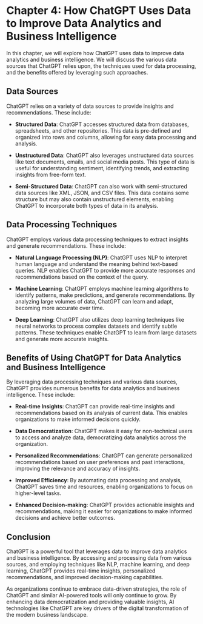 Chapter 4: How ChatGPT Uses Data to Improve Data Analytics and Business Intelligence
====================================================================================

In this chapter, we will explore how ChatGPT uses data to improve data analytics and business intelligence. We will discuss the various data sources that ChatGPT relies upon, the techniques used for data processing, and the benefits offered by leveraging such approaches.

Data Sources
------------

ChatGPT relies on a variety of data sources to provide insights and recommendations. These include:

* **Structured Data**: ChatGPT accesses structured data from databases, spreadsheets, and other repositories. This data is pre-defined and organized into rows and columns, allowing for easy data processing and analysis.

* **Unstructured Data**: ChatGPT also leverages unstructured data sources like text documents, emails, and social media posts. This type of data is useful for understanding sentiment, identifying trends, and extracting insights from free-form text.

* **Semi-Structured Data**: ChatGPT can also work with semi-structured data sources like XML, JSON, and CSV files. This data contains some structure but may also contain unstructured elements, enabling ChatGPT to incorporate both types of data in its analysis.

Data Processing Techniques
--------------------------

ChatGPT employs various data processing techniques to extract insights and generate recommendations. These include:

* **Natural Language Processing (NLP)**: ChatGPT uses NLP to interpret human language and understand the meaning behind text-based queries. NLP enables ChatGPT to provide more accurate responses and recommendations based on the context of the query.

* **Machine Learning**: ChatGPT employs machine learning algorithms to identify patterns, make predictions, and generate recommendations. By analyzing large volumes of data, ChatGPT can learn and adapt, becoming more accurate over time.

* **Deep Learning**: ChatGPT also utilizes deep learning techniques like neural networks to process complex datasets and identify subtle patterns. These techniques enable ChatGPT to learn from large datasets and generate more accurate insights.

Benefits of Using ChatGPT for Data Analytics and Business Intelligence
----------------------------------------------------------------------

By leveraging data processing techniques and various data sources, ChatGPT provides numerous benefits for data analytics and business intelligence. These include:

* **Real-time Insights**: ChatGPT can provide real-time insights and recommendations based on its analysis of current data. This enables organizations to make informed decisions quickly.

* **Data Democratization**: ChatGPT makes it easy for non-technical users to access and analyze data, democratizing data analytics across the organization.

* **Personalized Recommendations**: ChatGPT can generate personalized recommendations based on user preferences and past interactions, improving the relevance and accuracy of insights.

* **Improved Efficiency**: By automating data processing and analysis, ChatGPT saves time and resources, enabling organizations to focus on higher-level tasks.

* **Enhanced Decision-making**: ChatGPT provides actionable insights and recommendations, making it easier for organizations to make informed decisions and achieve better outcomes.

Conclusion
----------

ChatGPT is a powerful tool that leverages data to improve data analytics and business intelligence. By accessing and processing data from various sources, and employing techniques like NLP, machine learning, and deep learning, ChatGPT provides real-time insights, personalized recommendations, and improved decision-making capabilities.

As organizations continue to embrace data-driven strategies, the role of ChatGPT and similar AI-powered tools will only continue to grow. By enhancing data democratization and providing valuable insights, AI technologies like ChatGPT are key drivers of the digital transformation of the modern business landscape.
